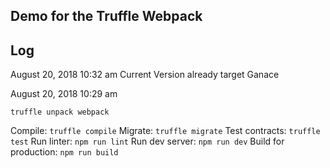 ## Demo for the Truffle Webpack


## Log

August 20, 2018 10:32 am
Current Version already target Ganace

August 20, 2018 10:29 am

`truffle unpack webpack`


  Compile:              `truffle compile`
  Migrate:              `truffle migrate`
  Test contracts:       `truffle test`
  Run linter:           `npm run lint`
  Run dev server:       `npm run dev`
  Build for production: `npm run build`
  
  
